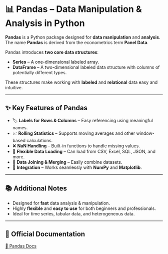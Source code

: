 # 📊 Pandas – Data Manipulation & Analysis in Python

**Pandas** is a Python package designed for **data manipulation** and **analysis**.  
The name **Pandas** is derived from the econometrics term **Panel Data**.

Pandas introduces **two core data structures**:

- **Series** – A one-dimensional labeled array.
- **DataFrame** – A two-dimensional labeled data structure with columns of potentially different types.

These structures make working with **labeled** and **relational** data easy and intuitive.

---

## ✨ Key Features of Pandas

- 🏷 **Labels for Rows & Columns** – Easy referencing using meaningful names.
- 📈 **Rolling Statistics** – Supports moving averages and other window-based calculations.
- ❌ **NaN Handling** – Built-in functions to handle missing values.
- 📂 **Flexible Data Loading** – Can load from CSV, Excel, SQL, JSON, and more.
- 🔗 **Data Joining & Merging** – Easily combine datasets.
- 🔬 **Integration** – Works seamlessly with **NumPy** and **Matplotlib**.

---

## 📚 Additional Notes

- Designed for **fast** data analysis & manipulation.
- Highly **flexible** and **easy to use** for both beginners and professionals.
- Ideal for time series, tabular data, and heterogeneous data.

---

## 📎 Official Documentation

[📄 Pandas Docs](https://pandas.pydata.org/pandas-docs/stable/)
